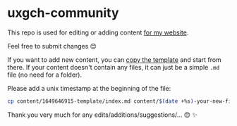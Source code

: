 # uxgch-community

This repo is used for editing or adding content [for my
website](https://uxg.ch).

Feel free to submit changes :blush:

If you want to add new content, you can [copy the
template](./content/1649646915-template/index.md) and start from there.
If your content doesn't contain any files, it can just be a
simple `.md` file (no need for a folder).

Please add a unix timestamp at the beginning of the file:

```bash
cp content/1649646915-template/index.md content/$(date +%s)-your-new-file.md
```

Thank you very much for any edits/additions/suggestions/... :blush:
:sparkles:
